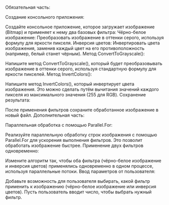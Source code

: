 Обязательная часть:

Создание консольного приложения:

Создайте консольное приложение, которое загружает изображение (Bitmap) и применяет к нему два базовых фильтра:
Чёрно-белое изображение: Преобразовать изображение в оттенки серого, используя формулу для яркости пикселя.
Инверсия цветов: Инвертировать цвета изображения, заменив каждый цвет на его противоположность (например, белый станет чёрным).
Метод ConvertToGrayscale():

Напишите метод ConvertToGrayscale(), который будет преобразовывать изображение в оттенки серого, используя стандартную формулу для яркости пикселей.
Метод InvertColors():

Напишите метод InvertColors(), который инвертирует цвета изображения. Это можно сделать путём вычитания значений каждого пикселя из максимального значения (255 для RGB).
Сохранение результата:

После применения фильтров сохраните обработанное изображение в новый файл.
Дополнительная часть:

Параллельная обработка с помощью Parallel.For:

Реализуйте параллельную обработку строк изображения с помощью Parallel.For для ускорения выполнения фильтров. Это позволит обработать изображение быстрее.
Применение двух фильтров одновременно:

Измените алгоритм так, чтобы оба фильтра (чёрно-белое изображение и инверсия цветов) применялись одновременно в одном процессе, используя параллельные потоки.
Ввод параметров от пользователя:

Добавьте возможность для пользователя выбирать, какой фильтр применить к изображению (чёрно-белое изображение или инверсия цветов). Пусть пользователь вводит число, чтобы выбрать нужный фильтр.